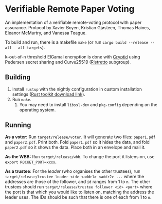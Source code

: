 # Verifiable Remote Paper Voting
An implementation of a verifiable remote-voting protocol with paper assurance. Protocol by Xavier Boyen, Kristian Gjøsteen, Thomas Haines, Eleanor McMurtry, and Vanessa Teague.

To build and run, there is a makefile `make` (or run `cargo build --release --all --all-targets`).

k-out-of-n threshold ElGamal encryption is done with [Cryptid](https://github.com/eleanor-em/cryptid) using Pedersen secret sharing and Curve25519 ([Ristretto](https://ristretto.group/) subgroup).

## Building
1. Install `rustup` with the nightly configuration in custom installation settings ([Rust toolkit download link](https://rustup.rs/)).
1. Run `make`.
    1. You may need to install `libssl-dev` and `pkg-config` depending on the operating system.

## Running
**As a voter:** Run `target/release/voter`. It will generate two files: `paper1.pdf` and `paper2.pdf`. Print both.
Fold `paper1.pdf` so it hides the data, and fold `paper2.pdf` so it shows the data. Place both in an envelope and mail it.

**As the WBB:** Run `target/release/wbb`. To change the port it listens on, use `export ROCKET_PORT=xxxx`.

**As a trustee:** For the *leader* (who organises the other trustees), run `target/release/trustee leader <id> <addr1> <addr2> ...`
where the addresses are those of the follower, and `id` ranges from 1 to `n`. The other trustees should run `target/release/trustee follower <id> <port>`
where the port is that which you would like to listen on, matching the address the leader uses. The IDs should be such
that there is one of each from 1 to `n`.
